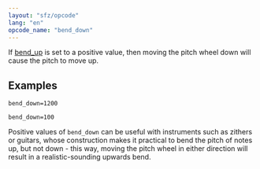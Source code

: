 ```yaml
---
layout: "sfz/opcode"
lang: "en"
opcode_name: "bend_down"
---
```

If [bend_up](bend_up) is set to a positive value,
then moving the pitch wheel down will cause the pitch to move up.

## Examples

```
bend_down=1200

bend_down=100
```
Positive values of `bend_down` can be useful with instruments such as zithers or
guitars, whose construction makes it practical to bend the pitch of notes up,
but not down - this way, moving the pitch wheel in either direction will result
in a realistic-sounding upwards bend.
